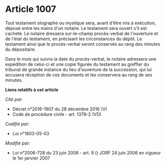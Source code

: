 # Article 1007

Tout testament olographe ou mystique sera, avant d'être mis à exécution, déposé entre les mains d'un notaire. Le testament
sera ouvert s'il est cacheté. Le notaire dressera sur-le-champ procès-verbal de l'ouverture et de l'état du testament, en
précisant les circonstances du dépôt. Le testament ainsi que le procès-verbal seront conservés au rang des minutes du
dépositaire.

Dans le mois qui suivra la date du procès-verbal, le notaire adressera une expédition de celui-ci et une copie figurée du
testament au greffier du tribunal de grande instance du lieu d'ouverture de la succession, qui lui accusera réception de ces
documents et les conservera au rang de ses minutes.

**Liens relatifs à cet article**

_Cité par_:

  - Décret n°2016-1907 du 28 décembre 2016 (V)
  - Code de procédure civile - art. 1378-2 (VD)

_Codifié par_:

  - Loi n°1803-05-03

_Modifié par_:

  - Loi n°2006-728 du 23 juin 2006 - art. 9 () JORF 24 juin 2006 en vigueur le 1er janvier 2007
